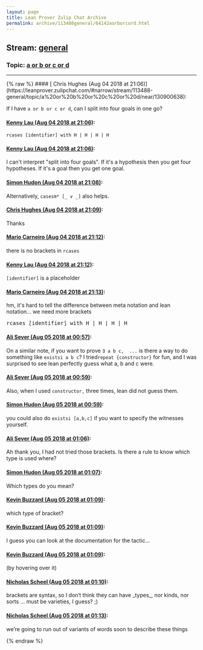 ```yaml
---
layout: page
title: Lean Prover Zulip Chat Archive 
permalink: archive/113488general/64142aorborcord.html
---
```


## Stream: [general](https://leanprover-community.github.io/archive/113488general/index.html)
### Topic: [a or b or c or d](https://leanprover-community.github.io/archive/113488general/64142aorborcord.html)

---

<base href="https://leanprover.zulipchat.com">
{% raw %}
#### [ Chris Hughes (Aug 04 2018 at 21:06)](https://leanprover.zulipchat.com/#narrow/stream/113488-general/topic/a%20or%20b%20or%20c%20or%20d/near/130900638):
<p>If I have <code>a or b or c or d</code>, can I split into four goals in one go?</p>

#### [ Kenny Lau (Aug 04 2018 at 21:06)](https://leanprover.zulipchat.com/#narrow/stream/113488-general/topic/a%20or%20b%20or%20c%20or%20d/near/130900640):
<p><code>rcases [identifier] with H | H | H | H</code></p>

#### [ Kenny Lau (Aug 04 2018 at 21:06)](https://leanprover.zulipchat.com/#narrow/stream/113488-general/topic/a%20or%20b%20or%20c%20or%20d/near/130900647):
<p>I can't interpret "split into four goals". If it's a hypothesis then you get four hypotheses. If it's a goal then you get one goal.</p>

#### [ Simon Hudon (Aug 04 2018 at 21:08)](https://leanprover.zulipchat.com/#narrow/stream/113488-general/topic/a%20or%20b%20or%20c%20or%20d/near/130900700):
<p>Alternatively, <code>casesm* [_ ∨ _]</code> also helps.</p>

#### [ Chris Hughes (Aug 04 2018 at 21:09)](https://leanprover.zulipchat.com/#narrow/stream/113488-general/topic/a%20or%20b%20or%20c%20or%20d/near/130900707):
<p>Thanks</p>

#### [ Mario Carneiro (Aug 04 2018 at 21:12)](https://leanprover.zulipchat.com/#narrow/stream/113488-general/topic/a%20or%20b%20or%20c%20or%20d/near/130900812):
<p>there is no brackets in <code>rcases</code></p>

#### [ Kenny Lau (Aug 04 2018 at 21:12)](https://leanprover.zulipchat.com/#narrow/stream/113488-general/topic/a%20or%20b%20or%20c%20or%20d/near/130900816):
<p><code>[identifier]</code> is a placeholder</p>

#### [ Mario Carneiro (Aug 04 2018 at 21:13)](https://leanprover.zulipchat.com/#narrow/stream/113488-general/topic/a%20or%20b%20or%20c%20or%20d/near/130900836):
<p>hm, it's hard to tell the difference between meta notation and lean notation... we need more brackets</p>
<div class="codehilite"><pre><span></span>rcases ⟅identifier⟆ with H | H | H | H
</pre></div>

#### [ Ali Sever (Aug 05 2018 at 00:57)](https://leanprover.zulipchat.com/#narrow/stream/113488-general/topic/a%20or%20b%20or%20c%20or%20d/near/130906775):
<p>On a similar note, if you want to prove <code>∃ a b c,  ...</code> is there a way to do something like <code>existsi a b c</code>? I tried<code>repeat {constructor}</code> for fun, and I was surprised to see lean perfectly guess what a, b and c were.</p>

#### [ Ali Sever (Aug 05 2018 at 00:59)](https://leanprover.zulipchat.com/#narrow/stream/113488-general/topic/a%20or%20b%20or%20c%20or%20d/near/130906828):
<p>Also, when I used <code>constructor,</code> three times, lean did not guess them.</p>

#### [ Simon Hudon (Aug 05 2018 at 00:59)](https://leanprover.zulipchat.com/#narrow/stream/113488-general/topic/a%20or%20b%20or%20c%20or%20d/near/130906831):
<p>you could also do <code>existsi [a,b,c]</code> if you want to specify the witnesses yourself.</p>

#### [ Ali Sever (Aug 05 2018 at 01:06)](https://leanprover.zulipchat.com/#narrow/stream/113488-general/topic/a%20or%20b%20or%20c%20or%20d/near/130907028):
<p>Ah thank you, I had not tried those brackets. Is there a rule to know which type is used where?</p>

#### [ Simon Hudon (Aug 05 2018 at 01:07)](https://leanprover.zulipchat.com/#narrow/stream/113488-general/topic/a%20or%20b%20or%20c%20or%20d/near/130907038):
<p>Which types do you mean?</p>

#### [ Kevin Buzzard (Aug 05 2018 at 01:09)](https://leanprover.zulipchat.com/#narrow/stream/113488-general/topic/a%20or%20b%20or%20c%20or%20d/near/130907080):
<p>which type of bracket?</p>

#### [ Kevin Buzzard (Aug 05 2018 at 01:09)](https://leanprover.zulipchat.com/#narrow/stream/113488-general/topic/a%20or%20b%20or%20c%20or%20d/near/130907085):
<p>I guess you can look at the documentation for the tactic...</p>

#### [ Kevin Buzzard (Aug 05 2018 at 01:09)](https://leanprover.zulipchat.com/#narrow/stream/113488-general/topic/a%20or%20b%20or%20c%20or%20d/near/130907087):
<p>(by hovering over it)</p>

#### [ Nicholas Scheel (Aug 05 2018 at 01:10)](https://leanprover.zulipchat.com/#narrow/stream/113488-general/topic/a%20or%20b%20or%20c%20or%20d/near/130907138):
<p>brackets are syntax, so I don‘t think they can have _types_, nor kinds, nor sorts ... must be varieties, I guess? ;)</p>

#### [ Nicholas Scheel (Aug 05 2018 at 01:13)](https://leanprover.zulipchat.com/#narrow/stream/113488-general/topic/a%20or%20b%20or%20c%20or%20d/near/130907192):
<p>we’re going to run out of variants of words soon to describe these things</p>


{% endraw %}
